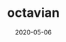 ---
title: octavian
album_key: pXn8Rq
game: new_horizons
date: 2020-05-06
layout: slideshow
category: residents
---